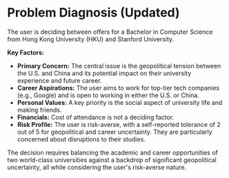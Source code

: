 # Problem Diagnosis (Updated)

The user is deciding between offers for a Bachelor in Computer Science from Hong Kong University (HKU) and Stanford University.

**Key Factors:**

*   **Primary Concern:** The central issue is the geopolitical tension between the U.S. and China and its potential impact on their university experience and future career.
*   **Career Aspirations:** The user aims to work for top-tier tech companies (e.g., Google) and is open to working in either the U.S. or China.
*   **Personal Values:** A key priority is the social aspect of university life and making friends.
*   **Financials:** Cost of attendance is not a deciding factor.
*   **Risk Profile:** The user is risk-averse, with a self-reported tolerance of 2 out of 5 for geopolitical and career uncertainty. They are particularly concerned about disruptions to their studies.

The decision requires balancing the academic and career opportunities of two world-class universities against a backdrop of significant geopolitical uncertainty, all while considering the user's risk-averse nature.